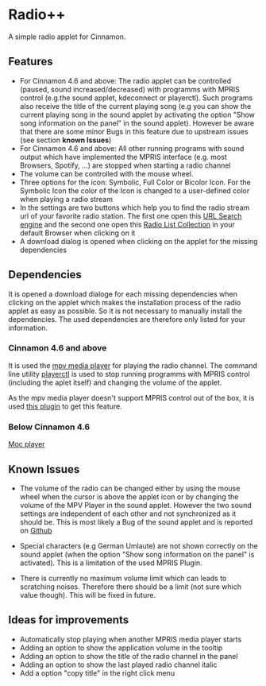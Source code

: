 # Radio++
A simple radio applet for Cinnamon.

## Features
- For Cinnamon 4.6 and above: The radio applet can be controlled (paused, sound increased/decreased) with programms with MPRIS control (e.g.the sound applet, kdeconnect or playerctl). Such programs also receive the title of the current playing song (e.g you can show the current playing song in the sound applet by activating the option "Show song information on the panel" in the sound applet). However be aware that there are some minor Bugs in this feature due to upstream issues (see section **known Issues**)
- For Cinnamon 4.6 and above: All other running programs with sound output which have implemented the MPRIS interface (e.g. most Browsers, Spotify, ...) are stopped when starting a radio channel 
- The volume can be controlled with the mouse wheel. 
- Three options for the icon: Symbolic, Full Color or Bicolor Icon. For the Symbolic Icon the color of the Icon is changed to a user-defined color when playing a radio stream
- In the settings are two buttons which help you to find the radio stream url of your favorite radio station. The first one open this [URL Search engine](https://streamurl.link) and the second one open this [Radio List Collection](https://wiki.ubuntuusers.de/Internetradio/Stationen/) in your default Browser when clicking on it
- A download dialog is opened when clicking on the applet for the missing dependencies


## Dependencies
It is opened a download dialoge for each missing dependencies when clicking on the applet which makes the installation process of the radio applet as easy as possible. So it is not necessary to manually install the dependencies. The used dependencies are therefore only listed for your information. 

### Cinnamon 4.6 and above 
It is used the [mpv media player](https://mpv.io) for playing the radio channel. The command line utility [playerctl](https://github.com/altdesktop/playerctl) is used to stop running programms with MPRIS control (including the aplet itself) and changing the volume of the applet. 

As the mpv media player doesn't support MPRIS control out of the box, it is used [this plugin](https://github.com/hoyon/mpv-mpris)
to get this feature. 

### Below Cinnamon 4.6 
[Moc player](http://moc.daper.net) 


## Known Issues
- The volume of the radio can be changed either by using the mouse wheel when the cursor is above the applet icon or by changing the volume of the MPV Player in the sound applet. However the two sound settings are independent of each other and not synchronized as it should be. This is most likely a Bug of the sound applet and is reported on [Github](https://github.com/linuxmint/cinnamon/issues/9770)
- Special characters (e.g German Umlaute) are not shown correctly on the sound applet (when the option "Show song information on the panel" is activated). This is a limitation of the used MPRIS Plugin. 

- There is currently no maximum volume limit which can leads to scratching noises. Therefore there should be a limit (not sure which value though). This will be fixed in future. 

## Ideas for improvements
- Automatically stop playing when another MPRIS media player starts
- Adding an option to show the application volume in the tooltip 
- Adding an option to show the title of the radio channel in the panel 
- Adding an option to show the last played radio channel italic
- Add a option "copy title" in the right click menu